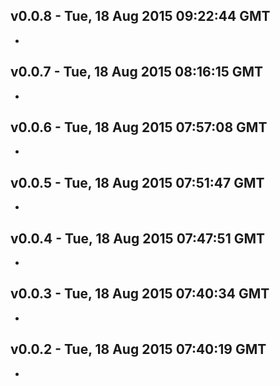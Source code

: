 v0.0.8 - Tue, 18 Aug 2015 09:22:44 GMT
--------------------------------------

- 


v0.0.7 - Tue, 18 Aug 2015 08:16:15 GMT
--------------------------------------

- 


v0.0.6 - Tue, 18 Aug 2015 07:57:08 GMT
--------------------------------------

- 


v0.0.5 - Tue, 18 Aug 2015 07:51:47 GMT
--------------------------------------

- 


v0.0.4 - Tue, 18 Aug 2015 07:47:51 GMT
--------------------------------------

- 


v0.0.3 - Tue, 18 Aug 2015 07:40:34 GMT
--------------------------------------

- 


v0.0.2 - Tue, 18 Aug 2015 07:40:19 GMT
--------------------------------------

- 